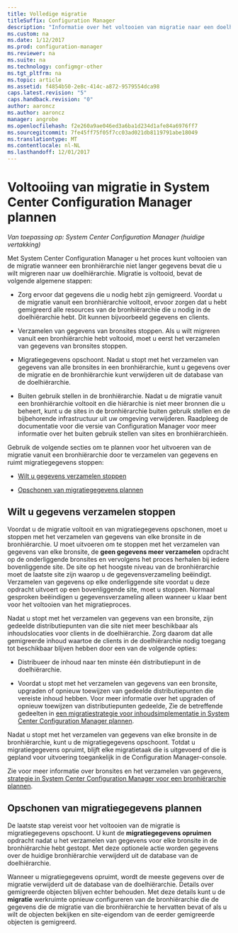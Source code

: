 ```yaml
---
title: Volledige migratie
titleSuffix: Configuration Manager
description: "Informatie over het voltooien van migratie naar een doelhiërarchie van System Center Configuration Manager nadat een bronhiërarchie niet meer gegevens is."
ms.custom: na
ms.date: 1/12/2017
ms.prod: configuration-manager
ms.reviewer: na
ms.suite: na
ms.technology: configmgr-other
ms.tgt_pltfrm: na
ms.topic: article
ms.assetid: f4854b50-2e8c-414c-a872-9579554dca98
caps.latest.revision: "5"
caps.handback.revision: "0"
author: aaroncz
ms.author: aaroncz
manager: angrobe
ms.openlocfilehash: f2e260a9ae046ed3a6ba1d234d1afe84a6976ff7
ms.sourcegitcommit: 7fe45ff75f05f7cc03ad021db8119791abe18049
ms.translationtype: MT
ms.contentlocale: nl-NL
ms.lasthandoff: 12/01/2017
---
```

# <a name="plan-to-complete-migration-in-system-center-configuration-manager"></a>Voltooiing van migratie in System Center Configuration Manager plannen

*Van toepassing op: System Center Configuration Manager (huidige vertakking)*

Met System Center Configuration Manager u het proces kunt voltooien van de migratie wanneer een bronhiërarchie niet langer gegevens bevat die u wilt migreren naar uw doelhiërarchie. Migratie is voltooid, bevat de volgende algemene stappen:  

-   Zorg ervoor dat gegevens die u nodig hebt zijn gemigreerd. Voordat u de migratie vanuit een bronhiërarchie voltooit, ervoor zorgen dat u hebt gemigreerd alle resources van de bronhiërarchie die u nodig in de doelhiërarchie hebt. Dit kunnen bijvoorbeeld gegevens en clients.  

-   Verzamelen van gegevens van bronsites stoppen. Als u wilt migreren vanuit een bronhiërarchie hebt voltooid, moet u eerst het verzamelen van gegevens van bronsites stoppen.  

-   Migratiegegevens opschoont. Nadat u stopt met het verzamelen van gegevens van alle bronsites in een bronhiërarchie, kunt u gegevens over de migratie en de bronhiërarchie kunt verwijderen uit de database van de doelhiërarchie.  

-   Buiten gebruik stellen in de bronhiërarchie. Nadat u de migratie vanuit een bronhiërarchie voltooit en die hiërarchie is niet meer bronnen die u beheert, kunt u de sites in de bronhiërarchie buiten gebruik stellen en de bijbehorende infrastructuur uit uw omgeving verwijderen. Raadpleeg de documentatie voor die versie van Configuration Manager voor meer informatie over het buiten gebruik stellen van sites en bronhiërarchieën.  

Gebruik de volgende secties om te plannen voor het uitvoeren van de migratie vanuit een bronhiërarchie door te verzamelen van gegevens en ruimt migratiegegevens stoppen:  

-   [Wilt u gegevens verzamelen stoppen](#Plan_to_Stop_Data_Gath)  

-   [Opschonen van migratiegegevens plannen](#Plan_to_clean_up)  

##  <a name="Plan_to_Stop_Data_Gath"></a>Wilt u gegevens verzamelen stoppen  
 Voordat u de migratie voltooit en van migratiegegevens opschonen, moet u stoppen met het verzamelen van gegevens van elke bronsite in de bronhiërarchie. U moet uitvoeren om te stoppen met het verzamelen van gegevens van elke bronsite, de **geen gegevens meer verzamelen** opdracht op de onderliggende bronsites en vervolgens het proces herhalen bij iedere bovenliggende site. De site op het hoogste niveau van de bronhiërarchie moet de laatste site zijn waarop u de gegevensverzameling beëindigt. Verzamelen van gegevens op elke onderliggende site voordat u deze opdracht uitvoert op een bovenliggende site, moet u stoppen. Normaal gesproken beëindigen u gegevensverzameling alleen wanneer u klaar bent voor het voltooien van het migratieproces.  

 Nadat u stopt met het verzamelen van gegevens van een bronsite, zijn gedeelde distributiepunten van die site niet meer beschikbaar als inhoudslocaties voor clients in de doelhiërarchie. Zorg daarom dat alle gemigreerde inhoud waartoe de clients in de doelhiërarchie nodig toegang tot beschikbaar blijven hebben door een van de volgende opties:  

-   Distribueer de inhoud naar ten minste één distributiepunt in de doelhiërarchie.  

-   Voordat u stopt met het verzamelen van gegevens van een bronsite, upgraden of opnieuw toewijzen van gedeelde distributiepunten die vereiste inhoud hebben. Voor meer informatie over het upgraden of opnieuw toewijzen van distributiepunten gedeelde, Zie de betreffende gedeelten in [een migratiestrategie voor inhoudsimplementatie in System Center Configuration Manager plannen](../../core/migration/planning-a-content-deployment-migration-strategy.md).  

Nadat u stopt met het verzamelen van gegevens van elke bronsite in de bronhiërarchie, kunt u de migratiegegevens opschoont. Totdat u migratiegegevens opruimt, blijft elke migratietaak die is uitgevoerd of die is gepland voor uitvoering toegankelijk in de Configuration Manager-console.  

Zie voor meer informatie over bronsites en het verzamelen van gegevens, [strategie in System Center Configuration Manager voor een bronhiërarchie plannen](../../core/migration/planning-a-source-hierarchy-strategy.md).  

##  <a name="Plan_to_clean_up"></a>Opschonen van migratiegegevens plannen  
 De laatste stap vereist voor het voltooien van de migratie is migratiegegevens opschoont. U kunt de **migratiegegevens opruimen** opdracht nadat u het verzamelen van gegevens voor elke bronsite in de bronhiërarchie hebt gestopt. Met deze optionele actie worden gegevens over de huidige bronhiërarchie verwijderd uit de database van de doelhiërarchie.  

 Wanneer u migratiegegevens opruimt, wordt de meeste gegevens over de migratie verwijderd uit de database van de doelhiërarchie. Details over gemigreerde objecten blijven echter behouden. Met deze details kunt u de **migratie** werkruimte opnieuw configureren van de bronhiërarchie die de gegevens die de migratie van die bronhiërarchie te hervatten bevat of als u wilt de objecten bekijken en site-eigendom van de eerder gemigreerde objecten is gemigreerd.  
